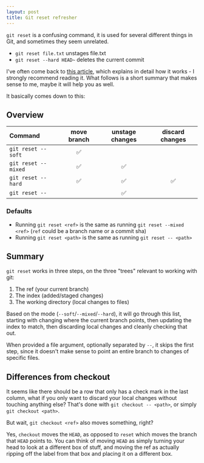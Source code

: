 ```yaml
---
layout: post
title: Git reset refresher
---
```


`git reset` is a confusing command, it is used for several different things in
Git, and sometimes they seem unrelated.

* `git reset file.txt` unstages file.txt
* `git reset --hard HEAD~` deletes the current commit

I've often come back to [this
article][reset-demystified], which explains in detail how it works - I strongly
recommend reading it. What follows is a short summary that makes sense to me,
maybe it will help you as well.

It basically comes down to this:

[reset-demystified]: https://git-scm.com/blog/2011/07/11/reset.html

## Overview

| Command             | move branch | unstage changes | discard changes |
| :---                | :---:       | :---:           | :---:           |
| `git reset --soft`  | ✅          |                 |                 |
| `git reset --mixed` | ✅          | ✅              |                 |
| `git reset --hard`  | ✅          | ✅              | ✅              |
| `git reset --`      |             | ✅              |                 |

### Defaults

* Running `git reset <ref>` is the same as running `git reset --mixed <ref>` (`ref` could be a branch name or a commit sha)
* Running `git reset <path>` is the same as running `git reset -- <path>`

## Summary

`git reset` works in three steps, on the three "trees" relevant to working with git:

1. The ref (your current branch)
2. The index (added/staged changes)
3. The working directory (local changes to files)

Based on the mode (`--soft`/`--mixed`/`--hard`), it will go through this list,
starting with changing where the current branch points, then updating the index
to match, then discarding local changes and cleanly checking that out.

When provided a file argument, optionally separated by `--`, it skips the first
step, since it doesn't make sense to point an entire branch to changes of
specific files.

## Differences from checkout

It seems like there should be a row that only has a check mark in the last column, what if you only want to discard your local changes without touching anything else? That's done with `git checkout -- <path>`, or simply `git checkout <path>`.

But wait, `git checkout <ref>` also moves something, right?

Yes, `checkout` moves the `HEAD`, as opposed to `reset` which moves the branch that `HEAD` points to. You can think of moving `HEAD` as simply turning your head to look at a different box of stuff, and moving the ref as actually ripping off the label from that box and placing it on a different box.
